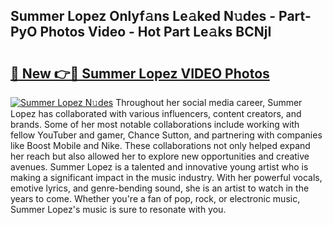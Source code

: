 ## Summer Lopez Onlyf𝚊ns Le𝚊ked N𝚞des - Part-PyO Photos Video - Hot Part Le𝚊ks BCNjI

# <h2><a href="http://ac48218.deff.icu/?id=Summer+Lopez">🔗 New 👉🔴 Summer Lopez VIDEO Photos</a></h2>

[![Summer Lopez N𝚞des](https://i.imgur.com/rIISA9y.gif)](http://ac48218.deff.icu/?id=Summer+Lopez)
Throughout her social media career, Summer Lopez has collaborated with various influencers, content creators, and brands. Some of her most notable collaborations include working with fellow YouTuber and gamer, Chance Sutton, and partnering with companies like Boost Mobile and Nike. These collaborations not only helped expand her reach but also allowed her to explore new opportunities and creative avenues. Summer Lopez is a talented and innovative young artist who is making a significant impact in the music industry. With her powerful vocals, emotive lyrics, and genre-bending sound, she is an artist to watch in the years to come. Whether you're a fan of pop, rock, or electronic music, Summer Lopez's music is sure to resonate with you.

